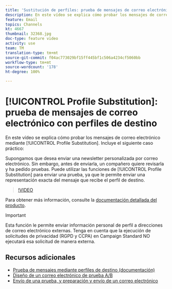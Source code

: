```yaml
---
title: 'Sustitución de perfiles: prueba de mensajes de correo electrónico con perfiles de destino'
description: En este vídeo se explica cómo probar los mensajes de correo electrónico mediante la función de sustitución de perfiles.
feature: Email
topics: Channels
kt: 4667
thumbnail: 32368.jpg
doc-type: feature video
activity: use
team: TM
translation-type: tm+mt
source-git-commit: f04ac773029bf15ff445bf1c506a4234cf5060bb
workflow-type: tm+mt
source-wordcount: '178'
ht-degree: 100%

---
```



# [!UICONTROL Profile Substitution]: prueba de mensajes de correo electrónico con perfiles de destino

En este vídeo se explica cómo probar los mensajes de correo electrónico mediante [!UICONTROL Profile Substitution]. Incluye el siguiente caso práctico:

Supongamos que desea enviar una newsletter personalizada por correo electrónico. Sin embargo, antes de enviarla, un compañero quiere revisarla y ha pedido pruebas. Puede utilizar las funciones de [!UICONTROL Profile Substitution] para enviar una prueba, ya que le permite enviar una representación exacta del mensaje que recibe el perfil de destino.

>[!VIDEO](https://video.tv.adobe.com/v/32368?quality=12)

Para obtener más información, consulte la [documentación detallada del producto](https://docs.adobe.com/content/help/es-ES/campaign-standard/using/testing-and-sending/preparing-and-testing-messages/testing-messages-using-target.html).

>[!IMPORTANT]
>
>Esta función le permite enviar información personal de perfil a direcciones de correo electrónico externas. Tenga en cuenta que la ejecución de solicitudes de privacidad (RGPD y CCPA) en Campaign Standard NO ejecutará esa solicitud de manera externa.

## Recursos adicionales

* [Prueba de mensajes mediante perfiles de destino (documentación)](https://docs.adobe.com/content/help/en/campaign-standard/using/testing-and-sending/preparing-and-testing-messages/testing-messages-using-target.html)
* [Diseño de un correo electrónico de prueba A/B](/help/communication-channels/email/a-b-testing.md)
* [Envío de una prueba, y preparación y envío de un correo electrónico](/help/communication-channels/email/sending-test-preparing-sending-email.md)
